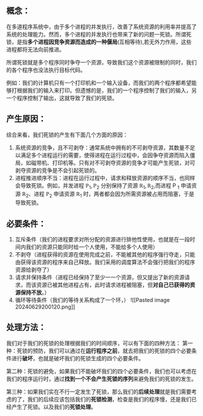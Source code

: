 ## 概念：
在多道程序系统中，由于多个进程的并发执行，改善了系统资源的利用率并提高了系统的处理能力。然而，多个进程的并发执行也带来了新的问题一死锁。所谓死锁，是指**多个进程因竞争资源而造成的一种偃局**(互相等待),若无外力作用，这些进程都将无法向前推进。

所谓死锁就是多个程序同时争夺一个资源，导致我们这个资源被限制的同时，我们的各个程序也没法执行目标代码。

例如：我们的计算机只有一个打印机和一个输入设备，而我们的两个程序都希望能够打根据我们的输入来打印。但遗憾的是，我们的一个程序控制了我们的输入，另一个程序控制了输出，这就导致了我们的死锁。

## 产生原因：
综合来看，我们死锁的产生有下面几个方面的原因：
1. 系统资源的竞争，且不可剥夺：通常系统中拥有的不可剥夺资源，其数量不足以满足多个进程运行的需要，使得进程在运行过程中，会因争夺资源而陷入僵局，如磁带机、打印机等。只有对不可剥夺资源的竞争才可能产生死锁，对可剥夺资源的竞争是不会引起死锁的。
2. 进程推进顺序不当：进程在运行过程中，请求和释放资源的顺序不当，也同样会导致死锁。例如，并发进程 $\mathbb{P}_1,\mathbb{P}_2$ 分别保持了资源 $\mathbb{R}_1,\mathbb{R}_2$,而进程 P $_1$ 申请资源 $\mathbb{R}_2$、进程 $\mathbb{P}_2$ 申请资源 $\mathbb{R}_1$ 时，两者都会因为所需资源被占用而阻塞，于是导致死锁。

## 必要条件：
1. 互斥条件（我们的进程要求对所分配的资源进行排他性使用，也就是在一段时间内我们的资源只能同时给一个人使用，不能给多个人使用）
2. 不剥夺（进程获得的资源在使用完成之前，不能被其他的程序强行夺走，只能由获得该资源的程序来自己释放。我们采用的调度算法不会强行把我们的程序资源给剥夺了）
3. 请求并保持条件（进程已经保持了至少一一个资源，但又提出了新的资源请求，而该资源已被其他进程占有，此时请求进程被阻塞，但**对自己已获得的资源保持不放**。）
4. 循环等待条件（我们的等待关系构成了一个环，）
![[Pasted image 20240629200120.png]]

## 处理方法：
我们对于我们的死锁的处理根据我们的时间顺序，可以有下面的四种方法：
第一种：死锁的预防，我们可以通过在**运行程序之前**，就去把我们的死锁的四个必要条件进行**破坏**，也就是破坏我们的死锁生成的四个必要条件。

第二种：死锁的避免，如果我们不能破坏我们的四个必要条件，我们也可以考虑在我们的程序运行时，通过**找到一个不会产生死锁的序列**来避免我们的死锁的发生。

第三种：如果我们实在不行一定发生了死锁，那么我们的**后续处理**就是我们需要考虑的了，我们的后续应该包括我们的**死锁检测**，检查是我们的程序慢，还是我们已经产生了死锁。以及我们的**死锁处理**。